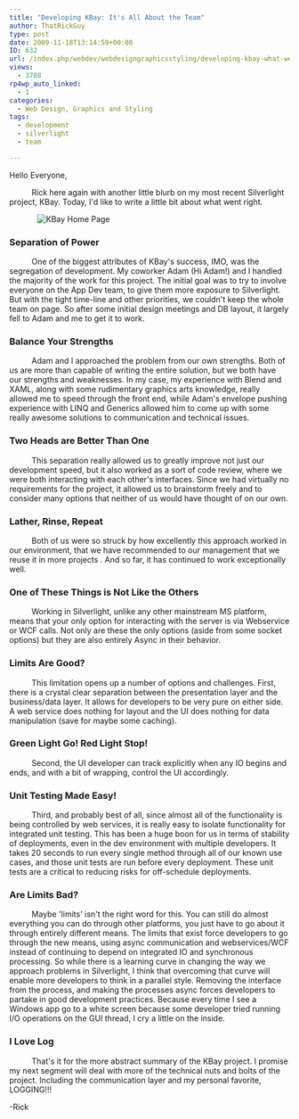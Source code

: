```yaml
---
title: "Developing KBay: It's All About the Team"
author: ThatRickGuy
type: post
date: 2009-11-18T13:14:59+00:00
ID: 632
url: /index.php/webdev/webdesigngraphicsstyling/developing-kbay-what-went-right/
views:
  - 3788
rp4wp_auto_linked:
  - 1
categories:
  - Web Design, Graphics and Styling
tags:
  - development
  - silverlight
  - team

---
```

Hello Everyone,

<p style="text-indent: 30pt;">
  Rick here again with another little blurb on my most recent Silverlight project, KBay. Today, I'd like to write a little bit about what went right.
</p>

<img src="http://ringdev.com/code/KBayHome.PNG" alt="KBay Home Page" title="KBay Home Page " style="margin-left:50px;" />

### Separation of Power

<p style="text-indent: 30pt;">
  One of the biggest attributes of KBay's success, IMO, was the segregation of development. My coworker Adam (Hi Adam!) and I handled the majority of the work for this project. The initial goal was to try to involve everyone on the App Dev team, to give them more exposure to Silverlight. But with the tight time-line and other priorities, we couldn't keep the whole team on page. So after some initial design meetings and DB layout, it largely fell to Adam and me to get it to work.
</p>

### Balance Your Strengths

<p style="text-indent: 30pt;">
  Adam and I approached the problem from our own strengths. Both of us are more than capable of writing the entire solution, but we both have our strengths and weaknesses. In my case, my experience with Blend and XAML, along with some rudimentary graphics arts knowledge, really allowed me to speed through the front end, while Adam's envelope pushing experience with LINQ and Generics allowed him to come up with some really awesome solutions to communication and technical issues.
</p>

### Two Heads are Better Than One

<p style="text-indent: 30pt;">
  This separation really allowed us to greatly improve not just our development speed, but it also worked as a sort of code review, where we were both interacting with each other's interfaces. Since we had virtually no requirements for the project, it allowed us to brainstorm freely and to consider many options that neither of us would have thought of on our own.
</p>

### Lather, Rinse, Repeat

<p style="text-indent: 30pt;">
  Both of us were so struck by how excellently this approach worked in our environment, that we have recommended to our management that we reuse it in more projects . And so far, it has continued to work exceptionally well.
</p>

### One of These Things is Not Like the Others

<p style="text-indent: 30pt;">
  Working in Silverlight, unlike any other mainstream MS platform, means that your only option for interacting with the server is via Webservice or WCF calls. Not only are these the only options (aside from some socket options) but they are also entirely Async in their behavior.
</p>

### Limits Are Good?

<p style="text-indent: 30pt;">
  This limitation opens up a number of options and challenges. First, there is a crystal clear separation between the presentation layer and the business/data layer. It allows for developers to be very pure on either side. A web service does nothing for layout and the UI does nothing for data manipulation (save for maybe some caching).
</p>

### Green Light Go! Red Light Stop!

<p style="text-indent: 30pt;">
  Second, the UI developer can track explicitly when any IO begins and ends, and with a bit of wrapping, control the UI accordingly.
</p>

### Unit Testing Made Easy!

<p style="text-indent: 30pt;">
  Third, and probably best of all, since almost all of the functionality is being controlled by web services, it is really easy to isolate functionality for integrated unit testing. This has been a huge boon for us in terms of stability of deployments, even in the dev environment with multiple developers. It takes 20 seconds to run every single method through all of our known use cases, and those unit tests are run before every deployment. These unit tests are a critical to reducing risks for off-schedule deployments.
</p>

### Are Limits Bad?

<p style="text-indent: 30pt;">
  Maybe 'limits' isn't the right word for this. You can still do almost everything you can do through other platforms, you just have to go about it through entirely different means. The limits that exist force developers to go through the new means, using async communication and webservices/WCF instead of continuing to depend on integrated IO and synchronous processing. So while there is a learning curve in changing the way we approach problems in Silverlight, I think that overcoming that curve will enable more developers to think in a parallel style. Removing the interface from the process, and making the processes async forces developers to partake in good development practices. Because every time I see a Windows app go to a white screen because some developer tried running I/O operations on the GUI thread, I cry a little on the inside.
</p>

### I Love Log

<p style="text-indent: 30pt;">
  That's it for the more abstract summary of the KBay project. I promise my next segment will deal with more of the technical nuts and bolts of the project. Including the communication layer and my personal favorite, LOGGING!!!
</p>

-Rick
